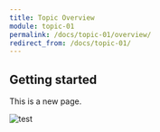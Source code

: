 ```yaml
---
title: Topic Overview
module: topic-01
permalink: /docs/topic-01/overview/
redirect_from: /docs/topic-01/
---
```


## Getting started

This is a new page.

![test](../img/justine.png)
